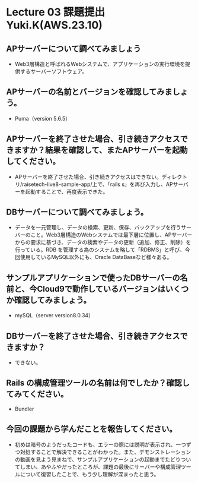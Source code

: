 # Lecture 03 課題提出　Yuki.K(AWS.23.10)
## APサーバーについて調べてみましょう
* Web3層構造と呼ばれるWebシステムで、アプリケーションの実行環境を提供するサーバーソフトウェア。
## APサーバーの名前とバージョンを確認してみましょう。
* Puma（version 5.6.5）
## APサーバーを終了させた場合、引き続きアクセスできますか？結果を確認して、またAPサーバーを起動してください。
* APサーバーを終了させた場合、引き続きアクセスはできない。ディレクトリ/raisetech-live8-sample-app/上で、「rails s」を再び入力し、APサーバーを起動することで、再度表示できた。
## DBサーバーについて調べてみましょう。
* データを一元管理し、データの検索、更新、保存、バックアップを行うサーバーのこと。Web3層構造のWebシステムでは最下層に位置し、APサーバーからの要求に基づき、データの検索やデータの更新（追加、修正、削除）を行っている。RDB を管理する為のシステムを略して「RDBMS」と呼び、今回使用しているMySQL以外にも、Oracle DataBaseなど様々ある。
## サンプルアプリケーションで使ったDBサーバーの名前と、今Cloud9で動作しているバージョンはいくつか確認してみましょう。
* mySQL（server version8.0.34）
## DBサーバーを終了させた場合、引き続きアクセスできますか？
* できない。
## Rails の構成管理ツールの名前は何でしたか？確認してみてください。
* Bundler
## 今回の課題から学んだことを報告してください。
* 初めは暗号のようだったコードも、エラーの際には説明が表示され、一つずつ対処することで解決できることがわかった。また、デモンストレーションの動画を見よう見まねで、サンプルアプリケーションの起動までたどりついてしまい、あやふやだったところが、課題の最後にサーバーや構成管理ツールについて復習したことで、もう少し理解が深まったと思う。